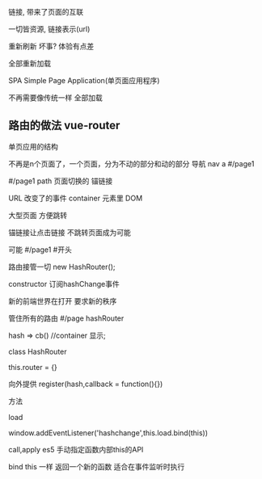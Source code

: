链接, 带来了页面的互联

一切皆资源, 链接表示(url)

重新刷新 坏事? 体验有点差

全部重新加载

SPA Simple Page Application(单页面应用程序)

不再需要像传统一样 全部加载

## 路由的做法 vue-router

单页应用的结构

不再是n个页面了，一个页面，分为不动的部分和动的部分
导航 nav a #/page1

#/page1 path 页面切换的 锚链接

URL 改变了的事件 container 元素里 DOM

   大型页面 方便跳转

   锚链接让点击链接 不跳转页面成为可能

   可能 #/page1 #开头
   
   路由接管一切  new HashRouter();

   constructor 订阅hashChange事件
  
  新的前端世界在打开 要求新的秩序

  管住所有的路由 #/page hashRouter

  hash => cb() //container 显示;

  class HashRouter

  this.router = {}

  向外提供 register(hash,callback = function(){})

  方法 

  load 

  window.addEventListener('hashchange',this.load.bind(this))

  call,apply es5 手动指定函数内部this的API

  bind this 一样 返回一个新的函数 适合在事件监听时执行
  
  
